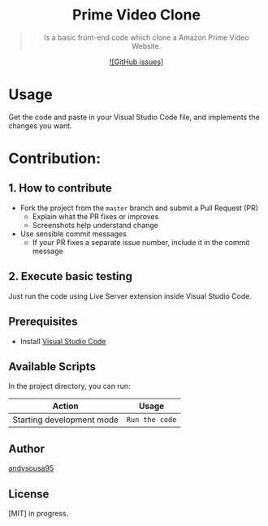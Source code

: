 <h1 align="center">
 Prime Video Clone
</h1>
<div align="center" >

> Is a basic front-end code which clone a Amazon Prime Video Website. 


[![GitHub issues]](https://github.com/andysousa95/primeVideoClone/issues)

</div>

# Usage

Get the code and paste in your Visual Studio Code file, and implements the changes you want.

# Contribution:

## 1. How to contribute

- Fork the project from the `master` branch and submit a Pull Request (PR)
  - Explain what the PR fixes or improves
  - Screenshots help understand change
- Use sensible commit messages
  - If your PR fixes a separate issue number, include it in the commit message

## 2. Execute basic testing

Just run the code using Live Server extension inside Visual Studio Code.


## Prerequisites

- Install [Visual Studio Code](https://code.visualstudio.com/)


## Available Scripts

In the project directory, you can run:

| Action                             | Usage               |
| ---------------------------------- | ------------------- |
| Starting development mode          | `Run the code`         |


## Author

[andysousa95](https://twitter.com/filler753)

## License

[MIT] in progress.
